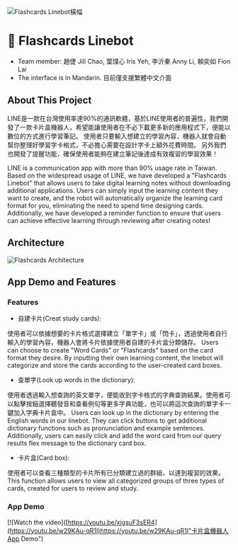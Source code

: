 ![Flashcards Linebot橫幅](https://img.onl/dF0hUa)
# :robot: Flashcards Linebot
* Team member: 趙倢 Jill Chao, 葉璞心 Iris Yeh, 李沂秦 Anny Li, 賴奕如 Fion Lai
* The interface is in Mandarin. 目前僅支援繁體中文介面
## About This Project
LINE是一款在台灣使用率達90%的通訊軟體，基於LINE使用者的普遍性，我們開發了一款卡片盒機器人，希望能讓使用者在不必下載更多新的應用程式下，便能以數位的方式進行學習筆記。
使用者只要輸入想建立的學習內容，機器人就會自動幫你整理好學習字卡格式，不必擔心需要在設計字卡上額外花費時間。
另外我們也開發了提醒功能，確保使用者能夠在建立筆記後達成有效複習的學習效果！

LINE is a communication app with more than 90% usage rate in Taiwan. Based on the widespread usage of LINE, we have developed a "Flashcards Linebot" that allows users to take digital learning notes without downloading additional applications.
Users can simply input the learning content they want to create, and the robot will automatically organize the learning card format for you, eliminating the need to spend time designing cards. Additionally, we have developed a reminder function to ensure that users can achieve effective learning through reviewing after creating notes!
## Architecture
![Flashcards Architecture](https://img.onl/iXCbqt)
## App Demo and Features
### Features
* 自建卡片(Creat study cards):

使用者可以依據想要的卡片格式選擇建立「單字卡」或「閃卡」，透過使用者自行輸入的學習內容，機器人會將卡片依據使用者自建的卡片盒分類儲存。
Users can choose to create "Word Cards" or "Flashcards" based on the card format they desire. By inputting their own learning content, the linebot will categorize and store the cards according to the user-created card boxes.
* 查單字(Look up words in the dictionary):

使用者透過輸入想查詢的英文單字，便能收到字卡格式的字典查詢結果。使用者可以點擊按鈕選擇聽發音和查看例句等更多字典功能，也可以將這次查詢的單字卡一鍵加入字典卡片盒中。
Users can look up in the dictionary by entering the English words in our linebot. They can click buttons to get additional dictionary functions such as pronunciation and example sentences. Additionally, users can easily click and add the word card from our query results flex message to the dictionary card box.
* 卡片盒(Card box):

使用者可以查看三種類型的卡片所有已分類建立過的群組，以達到複習的效果。
This function allows users to view all categorized groups of three types of cards, created for users to review and study.
### App Demo
[![Watch the video]([https://youtu.be/xjgsuF3sER4](https://youtu.be/w29KAu-qR1I)https://youtu.be/w29KAu-qR1I"卡片盒機器人App Demo")

